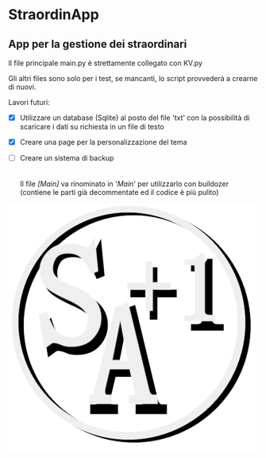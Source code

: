# StraordinApp 
## App per la gestione dei straordinari

Il file principale  main.py è strettamente collegato con KV.py

Gli altri files sono solo per i test, se mancanti, lo script provvederà a crearne di nuovi.

Lavori futuri:<br>
- [x] Utilizzare un database (Sqlite) al posto del file 'txt' con la possibilità di scaricare i dati su richiesta in un file di testo<br>
- [x] Creare una page per la personalizzazione del tema<br>
- [ ] Creare un sistema di backup <br><br><br>
Il file *[Main]* va rinominato in '*Main*' per utilizzarlo con buildozer (contiene le parti già decommentate ed il codice è più pulito)



![alt text](SA+1.png)
